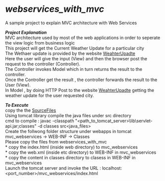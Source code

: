 # _webservices_with_mvc_

A sample project to explain MVC architecture with Web Services

**_Project Explanation_**  
    MVC architecture used by most of the web applications in order to seperate the view logic from business logic  
	This project will get the Current Weather Update for a particular city  
	The Wethaer update is provided by the website [WeahterUpadte](http://webservicex.com/New/Home/ServiceDetail/56)  
	Here the user will give the input (View) and then the browser post the request to the controller (Controller).  
	The Controller invokes Model which in turn returns the result to the controller.  
	Once the Controller get the result , the controller forwards the result to the User (View).  
	In Model , by doing HTTP Post to the website [WeahterUpadte](http://webservicex.com/New/Home/ServiceDetail/56) getting the weather update for the user requested city.

**_To Execute_**  
	copy the the [SourceFiles](https://github.com/balasfuture/webservices_with_mvc)  
	Using tomcat library compile the java files under src directory  
		cmd to compile : javac -classpath "<path_to_tomcat_server>\lib\servlet-api.jar;classes" -d classes src\<java_files>  
	Create the follwong folder structure under webapps in tomcat   
	mvc_webservices -> WEB-INF -> Classes  
	Please copy the files from webservices_with_mvc  
	* copy the index.html (inside web directory) to mvc_webservices  
	* copy the web.xml (inside etc directory) to WEB-INF in mvc_webservices  
	* copy the content in classes directory to clasess in WEB-INF in mvc_webservices  
	Launch the tomcat server and invoke the URL : localhost:<port_number>/mvc_webservices/index.html
	
	

	
	

	
